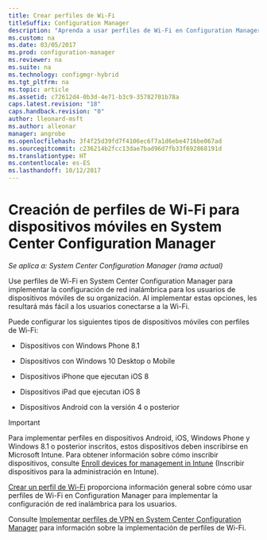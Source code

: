 ```yaml
---
title: Crear perfiles de Wi-Fi
titleSuffix: Configuration Manager
description: "Aprenda a usar perfiles de Wi-Fi en Configuration Manager para implementar la configuración de red inalámbrica para los usuarios de dispositivos móviles de su organización."
ms.custom: na
ms.date: 03/05/2017
ms.prod: configuration-manager
ms.reviewer: na
ms.suite: na
ms.technology: configmgr-hybrid
ms.tgt_pltfrm: na
ms.topic: article
ms.assetid: c72612d4-0b3d-4e71-b3c9-35782701b78a
caps.latest.revision: "18"
caps.handback.revision: "0"
author: lleonard-msft
ms.author: alleonar
manager: angrobe
ms.openlocfilehash: 3f4f25d39fd7f4106ec6f7a1d6ebe4716be067ad
ms.sourcegitcommit: c236214b2fcc13dae7bad96d7fb33f692868191d
ms.translationtype: HT
ms.contentlocale: es-ES
ms.lasthandoff: 10/12/2017
---
```

# <a name="how-to-create-wi-fi-profiles-for-mobile-devices-in-system-center-configuration-manager"></a>Creación de perfiles de Wi-Fi para dispositivos móviles en System Center Configuration Manager

*Se aplica a: System Center Configuration Manager (rama actual)*

Use perfiles de Wi-Fi en System Center Configuration Manager para implementar la configuración de red inalámbrica para los usuarios de dispositivos móviles de su organización. Al implementar estas opciones, les resultará más fácil a los usuarios conectarse a la Wi-Fi.  

Puede configurar los siguientes tipos de dispositivos móviles con perfiles de Wi-Fi:  

-   Dispositivos con Windows Phone 8.1  

-   Dispositivos con Windows 10 Desktop o Mobile  

-   Dispositivos iPhone que ejecutan iOS 8  

-   Dispositivos iPad que ejecutan iOS 8  

-   Dispositivos Android con la versión 4 o posterior

> [!IMPORTANT]  
>  Para implementar perfiles en dispositivos Android, iOS, Windows Phone y Windows 8.1 o posterior inscritos, estos dispositivos deben inscribirse en Microsoft Intune. Para obtener información sobre cómo inscribir dispositivos, consulte [Enroll devices for management in Intune](https://docs.microsoft.com/intune/deploy-use/enroll-devices-in-microsoft-intune) (Inscribir dispositivos para la administración en Intune).  

[Crear un perfil de Wi-Fi](../../protect/deploy-use/create-wifi-profiles.md#create-a-wi-fi-profile) proporciona información general sobre cómo usar perfiles de Wi-Fi en Configuration Manager para implementar la configuración de red inalámbrica para los usuarios.

Consulte [Implementar perfiles de VPN en System Center Configuration Manager](../../protect/deploy-use/deploy-wifi-vpn-email-cert-profiles.md) para información sobre la implementación de perfiles de Wi-Fi.
